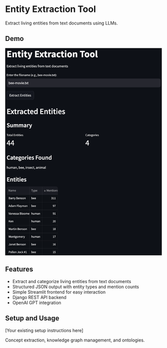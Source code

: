 # Entity Extraction Tool

Extract living entities from text documents using LLMs.

## Demo
![Entity Extraction Tool](assets/Extraction-Tool.png)

## Features
- Extract and categorize living entities from text documents
- Structured JSON output with entity types and mention counts
- Simple Streamlit frontend for easy interaction
- Django REST API backend
- OpenAI GPT integration

## Setup and Usage
[Your existing setup instructions here]

Concept extraction, knowledge graph management, and ontologies.

